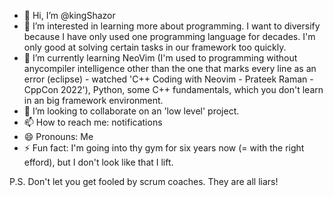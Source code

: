 - 👋 Hi, I’m @kingShazor
- 👀 I’m interested in learning more about programming. I want to diversify because I have only used one programming language for decades. I'm only good at solving certain tasks in our framework too quickly.
- 🌱 I’m currently learning NeoVim (I'm used to programming without anycompiler intelligence other than the one that marks every line as an error (eclipse) - watched 'C++ Coding with Neovim - Prateek Raman - CppCon 2022'), Python, some C++ fundamentals, which you don't learn in an big framework environment.
- 💞️ I’m looking to collaborate on an 'low level' project.
- 📫 How to reach me: notifications
- 😄 Pronouns: Me
- ⚡ Fun fact: I'm going into thy gym for six years now (= with the right efford), but I don't look like that I lift.

P.S. Don't let you get fooled by scrum coaches. They are all liars!
<!---
kingShazor/kingShazor is a ✨ special ✨ repository because its `README.md` (this file) appears on your GitHub profile.
You can click the Preview link to take a look at your changes.
--->

